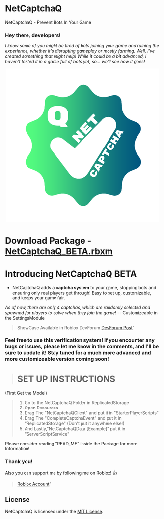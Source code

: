 # NetCaptchaQ
NetCaptchaQ - Prevent Bots In Your Game


### **Hey there, developers!**

*I know some of you might be tired of bots joining your game and ruining the experience, whether it's disrupting gameplay or mostly farming. Well, I've created something that might help! While it could be a bit advanced, I haven’t tested it in a game full of bots yet, so... we’ll see how it goes!*

<p align="center">
  <img src="https://raw.githubusercontent.com/SincerelyTamim/NetCaptchaQ/5d7a1aae462b8964e3bc30d6ece0c5e78c479b5d/NetCaptchaQLogo.png" alt="NetCaptchaQ - Txmim" width="500">
</p>

# Download Package - [NetCaptchaQ_BETA.rbxm](https://github.com/SincerelyTamim/NetCaptchaQ/blob/main/NetCaptchaQ_BETA.rbxm)

# **Introducing NetCaptchaQ BETA**

* NetCaptchaQ adds a **captcha system** to your game, stopping bots and ensuring only real players get through! Easy to set up, customizable, and keeps your game fair.

*As of now, there are only 4 captchas, which are randomly selected and spawned for players to solve when they join the game!* -- Customizeable in the SettingsModule

> ShowCase Available in Roblox DevForum
> [DevForum Post](https://devforum.roblox.com/t/netcaptchaq-prevent-bots-in-your-game/3481864#hey-there-developers-1)"



### Feel free to use this verification system! If you encounter any bugs or issues, please let me know in the comments, and I'll be sure to update it! Stay tuned for a much more advanced and more customizeable version coming soon!

>  # SET UP INSTRUCTIONS
(First Get the Model)
>1.  Go to the NetCaptchaQ Folder in ReplicatedStorage
>2.  Open Resources
>3.  Drag The "NetCaptchaQClient" and put it in "StarterPlayerScripts"
>4.  Drag The "CompleteCaptchaEvent" and put it in "ReplicatedStorage" (Don't put it anywhere else!)
>5.  And Lastly,"NetCaptchaQData [Example]" put it in "ServerScriptService"

Please consider reading "READ_ME" inside the Package for more Information! 

### Thank you!
Also you can support me by following me on Roblox! 👍
> [Roblox Account](https://www.roblox.com/users/1647737309/profile)"


## License

NetCaptchaQ is licensed under the [MIT License](https://github.com/SincerelyTamim/NetCaptchaQ/blob/main/LICENSE).

